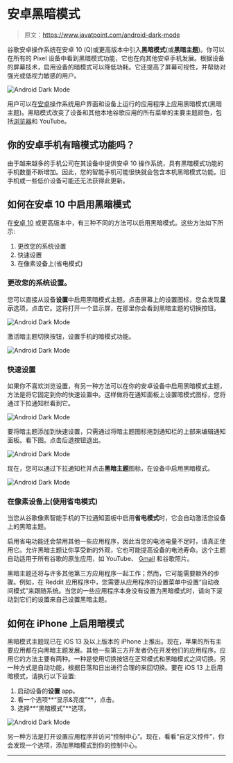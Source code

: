 # 安卓黑暗模式

> 原文：<https://www.javatpoint.com/android-dark-mode>

谷歌安卓操作系统在安卓 10 (Q)或更高版本中引入**黑暗模式**(或**黑暗主题**)。你可以在所有的 Pixel 设备中看到黑暗模式功能，它也在向其他安卓手机发展。根据设备的屏幕技术，启用设备的暗模式可以降低功耗。它还提高了屏幕可视性，并帮助对强光或低视力敏感的用户。

![Android Dark Mode](img/2f92f52b7bb5d02c5d7f381d98f8e043.png)

用户可以在[安卓](https://www.javatpoint.com/android-tutorial)操作系统用户界面和设备上运行的应用程序上应用黑暗模式(黑暗主题)。黑暗模式改变了设备和其他本地谷歌应用的所有菜单的主要主题颜色，包括[浏览器](https://www.javatpoint.com/google-chrome)和 YouTube。

## 你的安卓手机有暗模式功能吗？

由于越来越多的手机公司在其设备中提供安卓 10 操作系统，具有黑暗模式功能的手机数量不断增加。因此，您的智能手机可能很快就会包含本机黑暗模式功能。旧手机或一些低价设备可能还无法获得此更新。

## 如何在安卓 10 中启用黑暗模式

在[安卓 10](https://www.javatpoint.com/android-10) 或更高版本中，有三种不同的方法可以启用黑暗模式。这些方法如下所示:

1.  更改您的系统设置
2.  快速设置
3.  在像素设备上(省电模式)

### 更改您的系统设置。

您可以直接从设备**设置**中启用黑暗模式主题。点击屏幕上的设置图标，您会发现**显示**选项，点击它。这将打开一个显示屏，在那里你会看到黑暗主题的切换按钮。

![Android Dark Mode](img/1e23e1754e88c308b2c03c425e4c57bc.png)

激活暗主题切换按钮，设置手机的暗模式功能。

![Android Dark Mode](img/3aef96d5cd66196153aa17b3090940ef.png)

### 快速设置

如果你不喜欢浏览设置，有另一种方法可以在你的安卓设备中启用黑暗模式主题，方法是将它固定到你的快速设置中。这样做将在通知面板上设置暗模式图标，您将通过下拉通知栏看到它。

![Android Dark Mode](img/cbf8ea63f64da0f2e197796d6b2b51b5.png)

要将暗主题添加到快速设置，只需通过将暗主题图标拖到通知栏的上部来编辑通知面板。看下图。点击后退按钮退出。

![Android Dark Mode](img/c6c1a2d7c95ac349e1e586fca2186b6d.png)

现在，您可以通过下拉通知栏并点击**黑暗主题**图标，在设备中启用黑暗模式。

![Android Dark Mode](img/876d86942102aa8e79324f0ed090bdad.png)

### 在像素设备上(使用省电模式)

当您从谷歌像素智能手机的下拉通知面板中启用**省电模式**时，它会自动激活您设备上的黑暗主题。

启用省电功能还会禁用其他一些应用程序，因此当您的电池电量不足时，请真正使用它。允许黑暗主题让你享受新的外观，它也可能提高设备的电池寿命。这个主题自动适用于所有谷歌的原生应用，如 YouTube、 [Gmail](https://www.javatpoint.com/gmail) 和谷歌照片。

黑暗主题还将与许多其他第三方应用程序一起工作；然而，它可能需要额外的步骤。例如，在 Reddit 应用程序中，您需要从应用程序的设置菜单中设置“自动夜间模式”来跟随系统。当您的一些应用程序本身没有设置为黑暗模式时，请向下滚动到它们的设置来自己设置黑暗主题。

## 如何在 iPhone 上启用暗模式

黑暗模式主题现已在 iOS 13 及以上版本的 iPhone 上推出。现在，苹果的所有主要应用都在向黑暗主题发展。其他一些第三方开发者仍在开发他们的应用程序。应用它的方法主要有两种。一种是使用切换按钮在正常模式和黑暗模式之间切换。另一种方式是自动功能，根据日落和日出进行合理的来回切换。要在 iOS 13 上启用暗模式，请执行以下设置:

1.  启动设备的**设置** app。
2.  看一个选项**“显示&亮度”**，点击。
3.  选择**“黑暗模式”**选项。

![Android Dark Mode](img/aedea12b9690fa46c9a76bb81c314455.png)

另一种方法是打开设置应用程序并访问“控制中心”。现在，看看“自定义控件”，你会发现一个选项，添加黑暗模式到你的控制中心。

* * *
